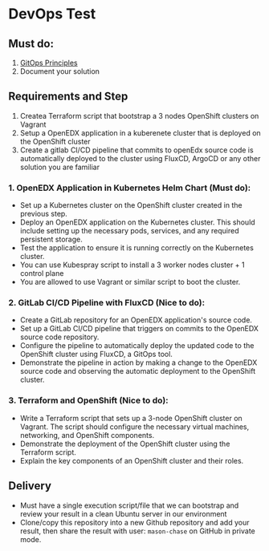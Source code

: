 # DevOps Test

## Must do:

1. [GitOps Principles](https://en.wikipedia.org/wiki/DevOps#GitOps)
2. Document your solution

## Requirements and Step


1. Createa Terraform script that bootstrap a 3 nodes OpenShift clusters on Vagrant
2. Setup a OpenEDX application in a kuberenete cluster that is deployed on the OpenShift cluster
3. Create a gitlab CI/CD pipeline that commits to openEdx source code is automatically deployed to the cluster using FluxCD, ArgoCD or any other solution you are familiar


### 1. OpenEDX Application in Kubernetes Helm Chart (Must do):

- Set up a Kubernetes cluster on the OpenShift cluster created in the previous step.
- Deploy an OpenEDX application on the Kubernetes cluster. This should include setting up the necessary pods, services, and any required persistent storage.
- Test the application to ensure it is running correctly on the Kubernetes cluster.
- You can use Kubespray script to install a 3 worker nodes cluster + 1 control plane
- You are allowed to use Vagrant or similar script to boot the cluster.

### 2. GitLab CI/CD Pipeline with FluxCD  (Nice to do):

- Create a GitLab repository for an OpenEDX application's source code.
- Set up a GitLab CI/CD pipeline that triggers on commits to the OpenEDX source code repository.
- Configure the pipeline to automatically deploy the updated code to the OpenShift cluster using FluxCD, a GitOps tool.
- Demonstrate the pipeline in action by making a change to the OpenEDX source code and observing the automatic deployment to the OpenShift cluster.

### 3. Terraform and OpenShift (Nice to do):

- Write a Terraform script that sets up a 3-node OpenShift cluster on Vagrant. The script should configure the necessary virtual machines, networking, and OpenShift components.
- Demonstrate the deployment of the OpenShift cluster using the Terraform script.
- Explain the key components of an OpenShift cluster and their roles.


## Delivery
- Must have a single execution script/file that we can bootstrap and review your result in a clean Ubuntu server in our environment
- Clone/copy this repository into a new Github repository and add your result, then share the result with user: `mason-chase` on GitHub in private mode.
